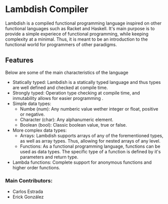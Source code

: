 # Lambdish Compiler
Lambdish is a compiled functional programming language inspired on other functional languages such as Racket and Haskell. It's main purpose is to provide a simple experiece of functional programming, while keeping complexity at a minimal. Thus, it is meant to be an introduction to the functional world for programmers of other paradigms.

## Features
Below are some of the main characteristics of the language
* Statically typed: Lambdish is a statically typed language and thus types are well defined and checked at compile time. 
* Strongly typed: Operation type checking at compile time, and inmutability allows for easier programming .
* Simple data types:
  * Numbe (num): Any numberic value wether integer or float, positive or negative.
  * Character (char): Any alphanumeric element.
  * Boolean (bool): Classic boolean value, true or false.
* More complex data types: 
  * Arrays: Lambdish supports arrays of any of the forementioned types, as well as array types. Thus, allowing for nested arrays of any level.
  * Functions: As a functional programming language, functions can be used as data types. The specific type of a function is defined by it's parameters and return type.
* Lambda functions: Complete support for anonymous functions and higher order functions.

### Main Contributors:
* Carlos Estrada
* Erick González
